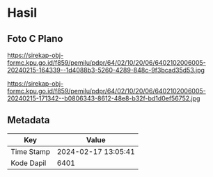 # Hasil

## Foto C Plano

https://sirekap-obj-formc.kpu.go.id/f859/pemilu/pdpr/64/02/10/20/06/6402102006005-20240215-164339--1d4088b3-5260-4289-848c-9f3bcad35d53.jpg

https://sirekap-obj-formc.kpu.go.id/f859/pemilu/pdpr/64/02/10/20/06/6402102006005-20240215-171342--b0806343-8612-48e8-b32f-bd1d0ef56752.jpg


## Metadata

| Key        | Value               |
| ---------- | ------------------- |
| Time Stamp | 2024-02-17 13:05:41 |
| Kode Dapil | 6401                |



